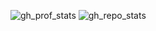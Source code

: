 ![gh_prof_stats](https://github-readme-stats.vercel.app/api?username=SamimiesGames&show_icons=true&theme=tokyonight)
![gh_repo_stats](https://github-readme-stats.vercel.app/api/top-langs/?username=SamimiesGames&layout=compact&theme=tokyonight)
